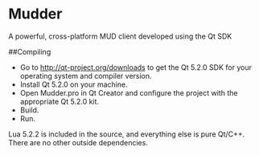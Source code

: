 Mudder
======

A powerful, cross-platform MUD client developed using the Qt SDK


##Compiling
* Go to http://qt-project.org/downloads to get the Qt 5.2.0 SDK for your operating system and compiler version.
* Install Qt 5.2.0 on your machine.
* Open Mudder.pro in Qt Creator and configure the project with the appropriate Qt 5.2.0 kit.
* Build.
* Run.

Lua 5.2.2 is included in the source, and everything else is pure Qt/C++. There are no other outside dependencies.
